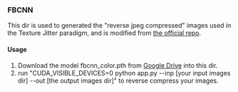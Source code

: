 ### FBCNN
 
This dir is used to generated the "reverse jpeg compressed" images used in the Texture Jitter paradigm, and is modified from [the official repo](https://github.com/jiaxi-jiang/FBCNN).

#### Usage
1. Download the model fbcnn_color.pth from [Google Drive](https://drive.google.com/file/d/1ypLbU2lE_72IcYKwecQTXPDhKXbMpktG/view?usp=sharing) into this dir.
2. run "CUDA_VISIBLE_DEVICES=0 python app.py --inp [your input images dir] --out [the output images dir]" to reverse compress your images.
